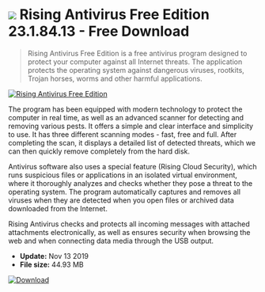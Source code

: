 # ![](https://cdn.softexe.net/static/icon/7/rising-antivirus-free-edition-8837.png) Rising Antivirus Free Edition 23.1.84.13 - Free Download

> Rising Antivirus Free Edition is a free antivirus program designed to protect your computer against all Internet threats. The application protects the operating system against dangerous viruses, rootkits, Trojan horses, worms and other harmful applications.

[![Rising Antivirus Free Edition](https://gallery.dpcdn.pl/imgc/Tools/8361/g_-_420x350_1.5_-_x20120420205210_00.jpg)](https://softexe.net/win/security-privacy/antivirus/rising-antivirus-free-edition:hhcg.html)

The program has been equipped with modern technology to protect the computer in real time, as well as an advanced scanner for detecting and removing various pests. It offers a simple and clear interface and simplicity to use. It has three different scanning modes - fast, free and full. After completing the scan, it displays a detailed list of detected threats, which we can then quickly remove completely from the hard disk. 
 
 
 Antivirus software also uses a special feature (Rising Cloud Security), which runs suspicious files or applications in an isolated virtual environment, where it thoroughly analyzes and checks whether they pose a threat to the operating system. The program automatically captures and removes all viruses when they are detected when you open files or archived data downloaded from the Internet.  
 
 
 Rising Antivirus checks and protects all incoming messages with attached attachments electronically, as well as ensures security when browsing the web and when connecting data media through the USB output.


- **Update:** Nov 13 2019
- **File size:** 44.93 MB

[![Download](https://cdn.softexe.net/static/img/download.png)](https://softexe.net/win/security-privacy/antivirus/rising-antivirus-free-edition:hhcg.html)

